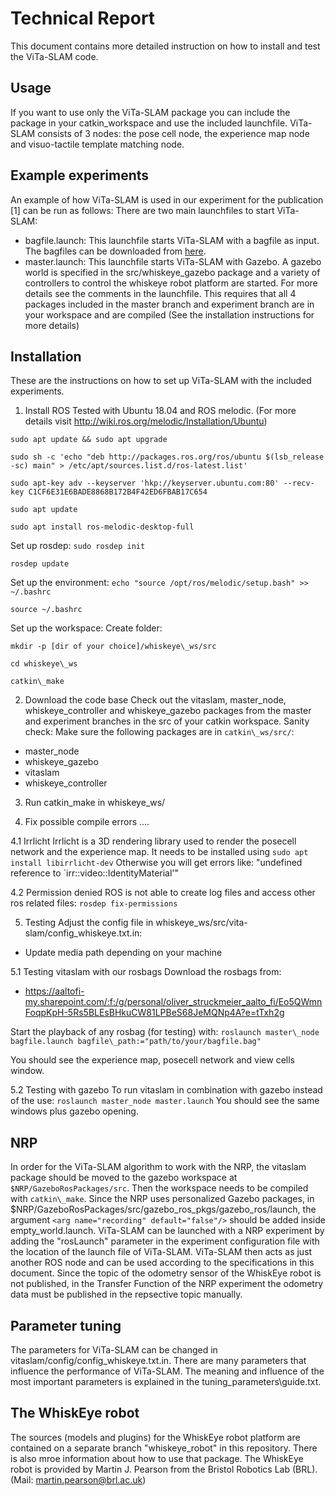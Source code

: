 # Technical Report
This document contains more detailed instruction on how to install and test the ViTa-SLAM code.

## Usage
If you want to use only the ViTa-SLAM package you can include the package in your catkin\_workspace and use the included launchfile.
ViTa-SLAM consists of 3 nodes: the pose cell node, the experience map node and visuo-tactile template matching node.

## Example experiments
An example of how ViTa-SLAM is used in our experiment for the publication [1] can be run as follows:
There are two main launchfiles to start ViTa-SLAM:
- bagfile.launch: This launchfile starts ViTa-SLAM with a bagfile as input. 
The bagfiles can be downloaded from [here](https://aaltofi-my.sharepoint.com/:f:/g/personal/oliver_struckmeier_aalto_fi/Eo5QWmnFoqpKpH-5Rs5BLEsBHkuCW81LPBeS68JeMQNp4A?e=tTxh2g).
- master.launch: This launchfile starts ViTa-SLAM with Gazebo. A gazebo world is specified in the src/whiskeye\_gazebo package and a variety of controllers to control the whiskeye robot platform are started. For more details see the comments in the launchfile.
This requires that all 4 packages included in the master branch and experiment branch are in your workspace and are compiled (See the installation instructions for more details)

## Installation
These are the instructions on how to set up ViTa-SLAM with the included experiments.
1. Install ROS
Tested with Ubuntu 18.04 and ROS melodic. (For more details visit http://wiki.ros.org/melodic/Installation/Ubuntu)

`sudo apt update && sudo apt upgrade`

`sudo sh -c 'echo "deb http://packages.ros.org/ros/ubuntu $(lsb_release -sc) main" > /etc/apt/sources.list.d/ros-latest.list'`

`sudo apt-key adv --keyserver 'hkp://keyserver.ubuntu.com:80' --recv-key C1CF6E31E6BADE8868B172B4F42ED6FBAB17C654`

`sudo apt update`

`sudo apt install ros-melodic-desktop-full`

Set up rosdep:
`sudo rosdep init`

`rosdep update`

Set up the environment:
`echo "source /opt/ros/melodic/setup.bash" >> ~/.bashrc`

`source ~/.bashrc`

Set up the workspace:
Create folder:

`mkdir -p [dir of your choice]/whiskeye\_ws/src`

`cd whiskeye\_ws`

`catkin\_make`

2. Download the code base 
Check out the vitaslam, master\_node, whiskeye\_controller and whiskeye\_gazebo packages from the master and experiment branches in the src of your catkin workspace.
Sanity check: Make sure the following packages are in `catkin\_ws/src/`:
- master\_node
- whiskeye\_gazebo
- vitaslam
- whiskeye\_controller

3. Run catkin\_make in whiskeye\_ws/

4. Fix possible compile errors ....

4.1 Irrlicht
Irrlicht is a 3D rendering library used to render the posecell network and the experience map.
It needs to be installed using
`sudo apt install libirrlicht-dev`
Otherwise you will get errors like: "undefined reference to `irr::video::IdentityMaterial'"

4.2 Permission denied
ROS is not able to create log files and access other ros related files:
`rosdep fix-permissions`

5. Testing
Adjust the config file in whiskeye_ws/src/vita-slam/config_whiskeye.txt.in:
- Update media path depending on your machine

5.1 Testing vitaslam with our rosbags
Download the rosbags from:
- https://aaltofi-my.sharepoint.com/:f:/g/personal/oliver_struckmeier_aalto_fi/Eo5QWmnFoqpKpH-5Rs5BLEsBHkuCW81LPBeS68JeMQNp4A?e=tTxh2g

Start the playback of any rosbag (for testing) with:
`roslaunch master\_node bagfile.launch bagfile\_path:="path/to/your/bagfile.bag"`

You should see the experience map, posecell network and view cells window.

5.2 Testing with gazebo
To run vitaslam in combination with gazebo instead of the use:
`roslaunch master_node master.launch`
You should see the same windows plus gazebo opening.

## NRP
In order for the ViTa-SLAM algorithm to work with the NRP, the vitaslam package should be moved to the gazebo workspace at `$NRP/GazeboRosPackages/src`.
Then the workspace needs to be compiled with `catkin\_make`.
Since the NRP uses personalized Gazebo packages, in $NRP/GazeboRosPackages/src/gazebo\_ros\_pkgs/gazebo\_ros/launch, the argument `<arg name="recording" default="false"/>` should be added inside empty\_world.launch.
ViTa-SLAM can be launched with a NRP experiment by adding the "rosLaunch" parameter in the experiment configuration file with the location of the launch file of ViTa-SLAM.
ViTa-SLAM then acts as just another ROS node and can be used according to the specifications in this document.
Since the topic of the odometry sensor of the WhiskEye robot is not published, in the Transfer Function of the NRP experiment the odometry data must be published in the repsective topic manually.

## Parameter tuning
The parameters for ViTa-SLAM can be changed in vitaslam/config/config\_whiskeye.txt.in.
There are many parameters that influence the performance of ViTa-SLAM.
The meaning and influence of the most important parameters is explained in the tuning\_parameters\guide.txt.

## The WhiskEye robot
The sources (models and plugins) for the WhiskEye robot platform are contained on a separate branch "whiskeye_robot" in this repository.
There is also mroe information about how to use that package.
The WhiskEye robot is provided by Martin J. Pearson from the Bristol Robotics Lab (BRL). (Mail: martin.pearson@brl.ac.uk)
